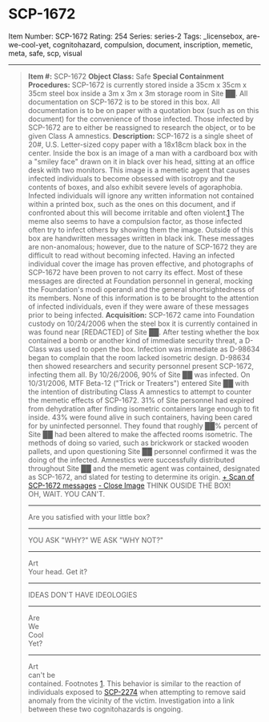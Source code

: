 # SCP-1672
Item Number: SCP-1672
Rating: 254
Series: series-2
Tags: _licensebox, are-we-cool-yet, cognitohazard, compulsion, document, inscription, memetic, meta, safe, scp, visual

---

> **Item #:** SCP-1672
> **Object Class:** Safe
> **Special Containment Procedures:** SCP-1672 is currently stored inside a 35cm x 35cm x 35cm steel box inside a 3m x 3m x 3m storage room in Site ██. All documentation on SCP-1672 is to be stored in this box. All documentation is to be on paper with a quotation box (such as on this document) for the convenience of those infected. Those infected by SCP-1672 are to either be reassigned to research the object, or to be given Class A amnestics.
> **Description:** SCP-1672 is a single sheet of 20#, U.S. Letter-sized copy paper with a 18x18cm black box in the center. Inside the box is an image of a man with a cardboard box with a "smiley face" drawn on it in black over his head, sitting at an office desk with two monitors. This image is a memetic agent that causes infected individuals to become obsessed with isotropy and the contents of boxes, and also exhibit severe levels of agoraphobia. Infected individuals will ignore any written information not contained within a printed box, such as the ones on this document, and if confronted about this will become irritable and often violent.[1](javascript:;) The meme also seems to have a compulsion factor, as those infected often try to infect others by showing them the image.
Outside of this box are handwritten messages written in black ink. These messages are non-anomalous; however, due to the nature of SCP-1672 they are difficult to read without becoming infected. Having an infected individual cover the image has proven effective, and photographs of SCP-1672 have been proven to not carry its effect. Most of these messages are directed at Foundation personnel in general, mocking the Foundation's modi operandi and the general shortsightedness of its members. None of this information is to be brought to the attention of infected individuals, even if they were aware of these messages prior to being infected.
> **Acquisition:** SCP-1672 came into Foundation custody on 10/24/2006 when the steel box it is currently contained in was found near [REDACTED] of Site ██. After testing whether the box contained a bomb or another kind of immediate security threat, a D-Class was used to open the box. Infection was immediate as D-98634 began to complain that the room lacked isometric design. D-98634 then showed researchers and security personnel present SCP-1672, infecting them all. By 10/26/2006, 90% of Site ██ was infected.
> On 10/31/2006, MTF Beta-12 ("Trick or Treaters") entered Site ██ with the intention of distributing Class A amnestics to attempt to counter the memetic effects of SCP-1672. 31% of Site personnel had expired from dehydration after finding isometric containers large enough to fit inside. 43% were found alive in such containers, having been cared for by uninfected personnel. They found that roughly ██% percent of Site ██ had been altered to make the affected rooms isometric. The methods of doing so varied, such as brickwork or stacked wooden pallets, and upon questioning Site ██ personnel confirmed it was the doing of the infected. Amnestics were successfully distributed throughout Site ██ and the memetic agent was contained, designated as SCP-1672, and slated for testing to determine its origin.
[\+ Scan of SCP-1672 messages](javascript:;)
[\- Close Image](javascript:;)
> THINK OUSIDE THE BOX!  
>  OH, WAIT. YOU CAN'T.
> * * *
> Are you satisfied with your little box?
> * * *
> YOU ASK "WHY?" WE ASK "WHY NOT?"
> * * *
> Art  
>  Your head. Get it?
> * * *
> IDEAS DON'T HAVE IDEOLOGIES
> * * *
> Are  
>  We  
>  Cool  
>  Yet?
> * * *
> Art  
>  can't be  
>  contained.
Footnotes
[1](javascript:;). This behavior is similar to the reaction of individuals exposed to [SCP-2274](/scp-2274) when attempting to remove said anomaly from the vicinity of the victim. Investigation into a link between these two cognitohazards is ongoing.